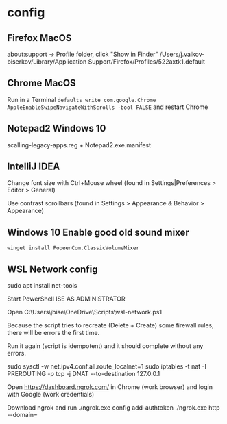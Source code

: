 # config

## Firefox MacOS

about:support -> Profile folder, click "Show in Finder" /Users/j.valkov-biserkov/Library/Application Support/Firefox/Profiles/522axtk1.default

## Chrome MacOS

Run in a Terminal `defaults write com.google.Chrome AppleEnableSwipeNavigateWithScrolls -bool FALSE` and restart Chrome

## Notepad2 Windows 10

scalling-legacy-apps.reg + Notepad2.exe.manifest

## IntelliJ IDEA

Change font size with Ctrl+Mouse wheel (found in Settings|Preferences > Editor > General)

Use contrast scrollbars (found in Settings > Appearance & Behavior > Appearance)

## Windows 10 Enable good old sound mixer

```
winget install PopeenCom.ClassicVolumeMixer
```

## WSL Network config

sudo apt install net-tools

Start PowerShell ISE AS ADMINISTRATOR

Open C:\Users\jbise\OneDrive\Scripts\wsl-network.ps1

Because the script tries to recreate (Delete + Create) some firewall rules, there will be errors the first time.

Run it again (script is idempotent) and it should complete without any errors.

sudo sysctl -w net.ipv4.conf.all.route_localnet=1
sudo iptables -t nat -I PREROUTING -p tcp -j DNAT --to-destination 127.0.0.1 

Open https://dashboard.ngrok.com/ in Chrome (work browser) and login with Google (work credentials)

Download ngrok and run 
./ngrok.exe config add-authtoken <token>
./ngrok.exe http --domain=<domain> <port>


